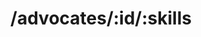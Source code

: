 ---
title: /advocates/:id/:skills
position: 1.4
type: get
description: Get Advocate's Skills
parameters:
  - name:
    content:
content_markdown: |-
  Returns the skills of a specific advocate
left_code_blocks:
  - code_block: |-
      $.get("http://api.myapp.com/advocates/yitzi/skills", {
        token: "YOUR_APP_KEY",
      }, function(data) {
        alert(data);
      });
    title: jQuery
    language: javascript
  - code_block: |-
      r = requests.get("http://api.devrel.com/advocates/yitzi/skills", token="YOUR_APP_KEY")
      print r.text
    title: Python
    language: python
  - code_block: |-
      var request = require("request");
      request("http://api.devrel.com/advocates/yitzi/skills?token=YOUR_APP_KEY", function (error, response, body) {
      if (!error && response.statusCode == 200) {
        console.log(body);
      }
    title: Node.js
    language: javascript
  - code_block: |-
      curl http://sampleapi.devrel.com/advocates/yitzi/skills?key=YOUR_APP_KEY
    title: Curl
    language: bash 
right_code_blocks:
  - code_block: |2-
      [
        {
          "skill": "learning new technologies",
          "description": "Yitzi picks up new technologies rapidly and quickly finds creative and fun ways to put them to use",
          "examples": "As a development lead on many projects ranging from education to legal research and more Yitzi has proven himself capable of picking up new technologies on the fly and implementing them with a focus on best practice. In the heat of action Yitzi has learnt Android, Java, PostgreSQL, Elastic, and much more. Yitzi is a tireless tinkerer who wil not put down a new technology until he masters it!"
        },
        {
          "skill": "Boiling Hi-tech down to its fundamental ingredients and presenting complex concepts to audiences of all levels at their level",
          "description": "Years of working directly with clients as well as presenting tech workshops for all ages has helped Yitzi to hone his teaching methods.",
          "examples": "Yitzi runs the popular workshops at TeamUP Israel that teaches tech (RasPi, Android..) to people of all ages."
         }
      ]
    title: Response
    language: json
  - code_block: |2-
      {
        "error": true,
        "message": "Advocate has no skillz, RUN AWAY!"
      }
    title: Error
    language: json
---